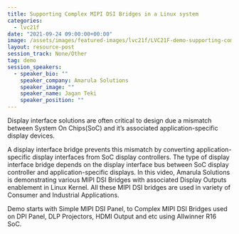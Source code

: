```yaml
---
title: Supporting Complex MIPI DSI Bridges in a Linux system
categories:
  - lvc21f
date: "2021-09-24 09:00:00+00:00"
image: /assets/images/featured-images/lvc21f/LVC21F-demo-supporting-complex-mipi-dsi-bridges-in-a-linux-system.png
layout: resource-post
session_track: None/Other
tag: demo
session_speakers:
  - speaker_bio: ""
    speaker_company: Amarula Solutions
    speaker_image: ""
    speaker_name: Jagan Teki
    speaker_position: ""
---
```


Display interface solutions are often critical to design due a mismatch between System On Chips(SoC) and it’s associated application-specific display devices.

A display interface bridge prevents this mismatch by converting application-specific display interfaces from SoC display controllers. The type of display interface bridge depends on the display interface bus between SoC display controller and application-specific displays.
In this video, Amarula Solutions is demonstrating various MIPI DSI Bridges with associated Display Outputs enablement in Linux Kernel. All these MIPI DSI bridges are used in variety of Consumer and Industrial Applications.

Demo starts with Simple MIPI DSI Panel, to Complex MIPI DSI Bridges used on DPI Panel, DLP Projectors, HDMI Output and etc using Allwinner R16 SoC.
